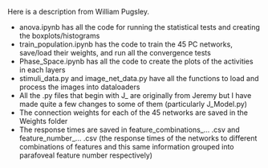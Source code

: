 Here is a description from William Pugsley.
- anova.ipynb has all the code for running the statistical tests and creating the boxplots/histograms
- train_population.ipynb has the code to train the 45 PC networks, save/load their weights, and run all the convergence tests
- Phase_Space.ipynb has all the code to create the plots of the activities in each layers
- stimuli_data.py and image_net_data.py have all the functions to load and process the images into dataloaders
- All the .py files that begin with J_ are originally from Jeremy but I have made quite a few changes to some of them (particularly J_Model.py)
- The connection weights for each of the 45 networks are saved in the Weights folder
- The response times are saved in feature_combinations_... .csv and feature_number_... .csv (the response times of the networks to different combinations of features and this same information grouped into parafoveal feature number respectively)
